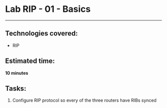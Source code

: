 # Lab RIP - 01 - Basics
---

## Technologies covered:
- RIP

## Estimated time:
**10 minutes**

## Tasks:
1. Configure RIP protocol so every of the three routers have RIBs synced
